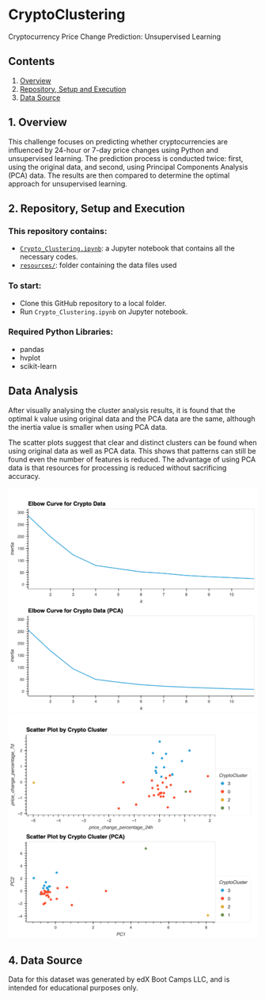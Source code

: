 # CryptoClustering
Cryptocurrency Price Change Prediction: Unsupervised Learning

## Contents
1. [Overview](#1-overview)
2. [Repository, Setup and Execution](#2-repository-setup-and-execution)
3. [Data Source](#3-data-source)


## 1. Overview

This challenge focuses on predicting whether cryptocurrencies are influenced by 24-hour or 7-day price changes using Python and unsupervised learning. The prediction process is conducted twice: first, using the original data, and second, using Principal Components Analysis (PCA) data. The results are then compared to determine the optimal approach for unsupervised learning.


## 2. Repository, Setup and Execution

### This repository contains:
- [`Crypto_Clustering.ipynb`](Crypto_Clustering.ipynb): a Jupyter notebook that contains all the necessary codes.
- [`resources/`](resources): folder containing the data files used

### To start: 
- Clone this GitHub repository to a local folder.
- Run `Crypto_Clustering.ipynb` on Jupyter notebook.

### Required Python Libraries:
- pandas
- hvplot
- scikit-learn

## Data Analysis

After visually analysing the cluster analysis results, it is found that the optimal k value using original data and the PCA data are the same, although the inertia value is smaller when using PCA data.

The scatter plots suggest that clear and distinct clusters can be found when using original data as well as PCA data. This shows that patterns can still be found even the number of features is reduced. The advantage of using PCA data is that resources for processing is reduced without sacrificing accuracy.

![Elbow Curve](images/elbow_curve.png)
![Scatter Plot](images/cluster_plot.png)

## 4. Data Source
Data for this dataset was generated by edX Boot Camps LLC, and is intended for educational purposes only.

